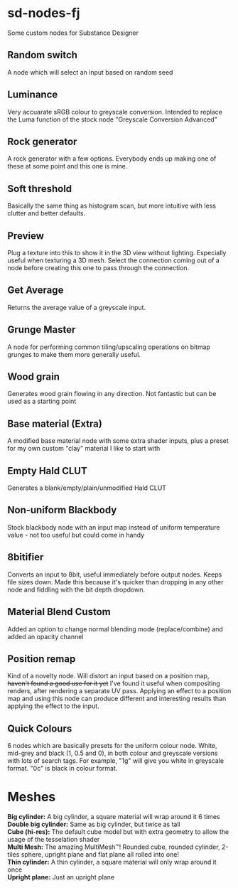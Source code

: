 # sd-nodes-fj
Some custom nodes for Substance Designer

## Random switch
A node which will select an input based on random seed

## Luminance
Very accuarate sRGB colour to greyscale conversion. Intended to replace the Luma function of the stock node "Greyscale Conversion Advanced"

## Rock generator
A rock generator with a few options. Everybody ends up making one of these at some point and this one is mine.

## Soft threshold
Basically the same thing as histogram scan, but more intuitive with less clutter and better defaults.

## Preview
Plug a texture into this to show it in the 3D view without lighting. Especially useful when texturing a 3D mesh. Select the connection coming out of a node before creating this one to pass through the connection.

## Get Average
Returns the average value of a greyscale input.

## Grunge Master
A node for performing common tiling/upscaling operations on bitmap grunges to make them more generally useful.

## Wood grain
Generates wood grain flowing in any direction. Not fantastic but can be used as a starting point

## Base material (Extra)
A modified base material node with some extra shader inputs, plus a preset for my own custom "clay" material I like to start with

## Empty Hald CLUT
Generates a blank/empty/plain/unmodified Hald CLUT

## Non-uniform Blackbody
Stock blackbody node with an input map instead of uniform temperature value - not too useful but could come in handy

## 8bitifier
Converts an input to 8bit, useful immediately before output nodes. Keeps file sizes down. Made this because it's quicker than dropping in any other node and fiddling with the bit depth dropdown.

## Material Blend Custom
Added an option to change normal blending mode (replace/combine) and added an opacity channel

## Position remap
Kind of a novelty node. Will distort an input based on a position map, ~~haven't found a good use for it yet~~ I've found it useful when compositing renders, after rendering a separate UV pass. Applying an effect to a position map and using this node can produce different and interesting results than applying the effect to the input.

## Quick Colours
6 nodes which are basically presets for the uniform colour node. White, mid-grey and black (1, 0.5 and 0), in both colour and greyscale versions with lots of search tags. For example, "1g" will give you white in greyscale format. "0c" is black in colour format.

# Meshes
**Big cylinder:** A big cylinder, a square material will wrap around it 6 times  
**Double big cylinder:** Same as big cylinder, but twice as tall  
**Cube (hi-res):** The default cube model but with extra geometry to allow the usage of the tesselation shader  
**Multi Mesh:** The amazing MultiMesh™! Rounded cube, rounded cylinder, 2-tiles sphere, upright plane and flat plane all rolled into one!  
**Thin cylinder:** A thin cylinder, a square material will only wrap around it once  
**Upright plane:** Just an upright plane  
